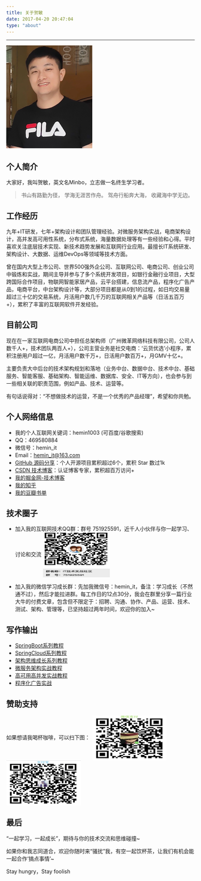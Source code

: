 ```yaml
---
title: 关于贺敏
date: 2017-04-20 20:47:04
type: "about"
---
```

***
![avatar](../uploads/avatar.png)

## 个人简介

大家好，我叫贺敏，英文名Minbo，立志做一名终生学习者。

>书山有路勤为径，
学海无涯苦作舟。
驾舟行船奔大海，
收藏海中学无边。

## 工作经历

九年+IT研发，七年+架构设计和团队管理经验。对微服务架构实战，电商架构设计，高并发高可用性系统，分布式系统，海量数据处理等有一些经验和心得。平时喜欢关注底层技术实现、新技术趋势发展和互联网行业应用。最擅长IT系统研发、架构设计、大数据、运维DevOps等领域等技术方面。

曾在国内大型上市公司、世界500强外企公司、互联网公司、电商公司、创业公司中锻炼和实战，期间主导并参与了多个系统开发项目，如银行金融行业项目，大型跨国际合作项目，物联网智能家居产品，云平台搭建，信息流产品，程序化广告产品，电商平台，中台架构设计等，大部分项目都是从0到1的过程，如日均交易量超过三十亿的交易系统，月活用户数几千万的互联网相关产品等（日活五百万+），累积了丰富的互联网软件开发经验。

## 目前公司

现在在一家互联网电商公司中担任总架构师（广州微革网络科技有限公司，公司人数千人+，技术团队两百人+），公司主营业务是社交电商：‘云货优选’小程序，累积注册用户超过一亿，月活用户数千万+，日活用户数百万+，月GMV十亿+。

主要负责大中后台的技术架构规划和落地（业务中台、数据中台、技术中台、基础服务、智能客服、基础架构、智能运维、数据库、安全、IT等方向），也会参与到一些相关联的职责范围，例如产品、技术、运营等。

有句话说得对：“不想做技术的运营，不是一个优秀的产品经理”，希望和你共勉。

## 个人网络信息

- 我的个人互联网关键词：hemin1003 (可百度/谷歌搜索)
- QQ：469580884
- 微信号：hemin_it
- Email：hemin_it@163.com
- [GitHub 源码分享](https://github.com/hemin1003)：个人开源项目累积超过6个，累积 Star 数过1k
- [CSDN 技术博客](http://blog.csdn.net/hemin1003)：认证博客专家，累积超百万访问+
- [我的掘金网-技术博客](https://juejin.cn/user/3298190615389848)
- [我的知乎](https://www.zhihu.com/people/hemin1003/activities)
- [我的豆瓣书单](https://book.douban.com/people/hemin1003/)

## 技术圈子

- 加入我的互联网技术QQ群：群号 751925591，近千人小伙伴与你一起学习、讨论和交流 <img src="../uploads/qqgroup.png" width = "180" height = "120" alt="qqgroup" align=center />

- 加入我的微信学习成长群：先加我微信号：hemin_it，备注：学习成长（不然通不过），然后才能拉进群。每工作日的12点30分，我会在群里分享一篇行业大牛的付费文章，包含但不限定于：招聘、沟通、协作、产品、运营、技术、测试、架构、管理等，已坚持超过两年时间，欢迎你的加入~

## 写作输出

- [SpringBoot系列教程](https://blog.csdn.net/hemin1003/category_9291077.html)
- [SpringCloud系列教程](https://blog.csdn.net/hemin1003/category_9293625.html)
- [架构思维成长系列教程](https://blog.csdn.net/hemin1003/category_10893512.html)
- [微服务架构实战教程](https://blog.csdn.net/hemin1003/category_9292162.html)
- [高可用高并发实战教程](https://blog.csdn.net/hemin1003/category_9292134.html)
- [程序化广告实战](https://blog.csdn.net/hemin1003/category_9290971.html)


## 赞助支持

如果想请我喝杯咖啡，可以扫下图：
<img src="../uploads/wechat.jpeg" width = "200" height = "120" alt="wechat" align=center />
<img src="../uploads/alipay.jpeg" width = "200" height = "120" alt="alipay" align=center />

## 最后

“一起学习，一起成长”，期待与你的技术交流和思维碰撞~

如果你和我志同道合，欢迎你随时来“骚扰”我，有空一起饮杯茶，让我们有机会能一起合作‘搞点事情’~

Stay hungry，Stay foolish